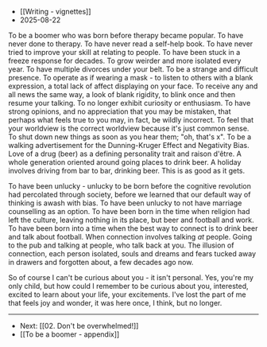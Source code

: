 - [[Writing - vignettes]]
- 2025-08-22

To be a boomer who was born before therapy became popular. To have never done to therapy. To have never read a self-help book. To have never tried to improve your skill at relating to people. To have been stuck in a freeze response for decades. To grow weirder and more isolated every year. To have multiple divorces under your belt. To be a strange and difficult presence. To operate as if wearing a mask - to listen to others with a blank expression, a total lack of affect displaying on your face. To receive any and all news the same way, a look of blank rigidity, to blink once and then resume your talking. To no longer exhibit curiosity or enthusiasm. To have strong opinions, and no appreciation that you may be mistaken, that perhaps what feels true to you may, in fact, be wildly incorrect. To feel that your worldview is the correct worldview because it's just common sense. To shut down new things as soon as you hear them; "oh, that's x". To be a walking advertisement for the Dunning-Kruger Effect and Negativity Bias. Love of a drug (beer) as a defining personality trait and raison d'être. A whole generation oriented around going places to drink beer. A holiday involves driving from bar to bar, drinking beer. This is as good as it gets. 

To have been unlucky - unlucky to be born before the cognitive revolution had percolated through society, before we learned that our default way of thinking is awash with bias. To have been unlucky to not have marriage counselling as an option. To have been born in the time when religion had left the culture, leaving nothing in its place, but beer and football and work. To have been born into a time when the best way to connect is to drink beer and talk about football. When connection involves talking *at* people. Going to the pub and talking at people, who talk back at you. The illusion of connection, each person isolated, souls and dreams and fears tucked away in drawers and forgotten about, a few decades ago now.

So of course I can't be curious about you - it isn't personal. Yes, you're my only child, but how could I remember to be curious about you, interested, excited to learn about your life, your excitements. I've lost the part of me that feels joy and wonder, it was here once, I think, but no longer.

---
- Next: [[02. Don't be overwhelmed!]]
- [[To be a boomer - appendix]]
